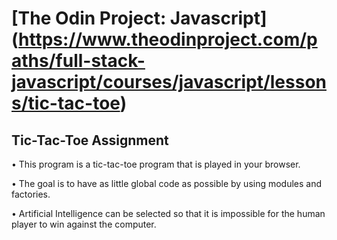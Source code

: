 # [The Odin Project: Javascript] (https://www.theodinproject.com/paths/full-stack-javascript/courses/javascript/lessons/tic-tac-toe)
## Tic-Tac-Toe Assignment

• This program is a tic-tac-toe program that is played in your browser.

• The goal is to have as little global code as possible by using modules and factories.

• Artificial Intelligence can be selected so that it is impossible for the human player to win against the computer.
